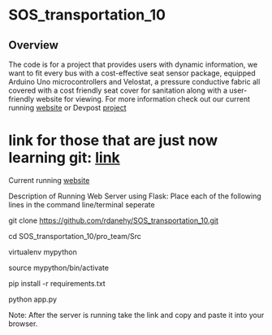 # SOS_transportation_10
## Overview 
The code is for a project that provides users with dynamic information, we want to fit every bus with a cost-effective seat sensor package, equipped Arduino Uno microcontrollers and Velostat, a pressure conductive fabric all covered with a cost friendly seat cover for sanitation along with a user-friendly website for viewing.
For more information check out our current running [website](https://softstat.herokuapp.com/home) or Devpost [project](https://devpost.com/software/transportation-team-10)




# link for those that are just now learning git: [link](https://www.earthdatascience.org/workshops/intro-version-control-git/basic-git-commands/#:~:text=From%20your%20repository%20page%20on,like%20to%20clone%20your%20repository.)
Current running [website](https://softstat.herokuapp.com/home)

Description of Running Web Server using Flask:
Place each of the following lines in the command line/terminal seperate

git clone https://github.com/rdanehy/SOS_transportation_10.git

cd SOS_transportation_10/pro_team/Src

virtualenv mypython

source mypython/bin/activate

pip install -r requirements.txt

python app.py

Note: After the server is running take the link and copy and paste it into your browser.
